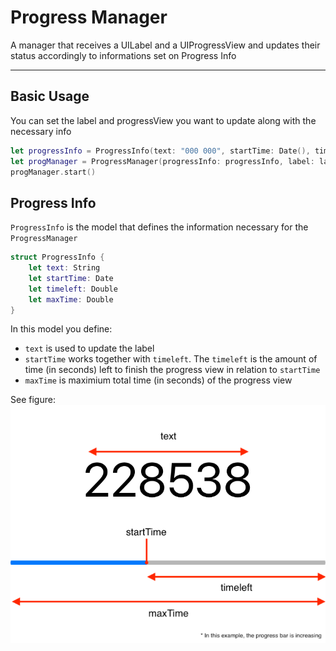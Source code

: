 #  Progress Manager
A manager that receives a UILabel and a UIProgressView and updates their status accordingly to informations set on Progress Info

---
## Basic Usage

You can set the label and progressView you want to update along with the necessary info

```swift
let progressInfo = ProgressInfo(text: "000 000", startTime: Date(), timeleft: 10.0, maxTime: 10.0)
let progManager = ProgressManager(progressInfo: progressInfo, label: label, progressView: progressView)
progManager.start()
```

## Progress Info

`ProgressInfo` is the model that defines the information necessary for the `ProgressManager`

```swift
struct ProgressInfo {
    let text: String
    let startTime: Date
    let timeleft: Double
    let maxTime: Double
}
```

In this model you define:
- `text` is used to update the label
- `startTime` works together with `timeleft`. The `timeleft` is the amount of time (in seconds) left to finish the progress view in relation to `startTime`
- `maxTime` is maximium total time (in seconds) of the progress view

See figure:
![ProgressInfo](progressManager_example_fig.png)

